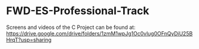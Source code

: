 # FWD-ES-Professional-Track

Screens and videos of the C Project can be found at: 
https://drive.google.com/drive/folders/1zmM1wpJg1Oc0vlug0OFnQyDiU25BHrqT?usp=sharing
